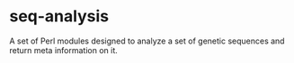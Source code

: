 # seq-analysis
A set of Perl modules designed to analyze a set of genetic sequences and return meta information on it.
